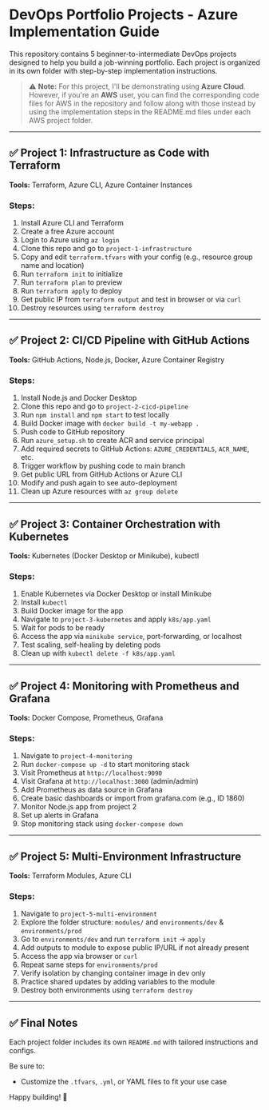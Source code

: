 # DevOps Portfolio Projects - Azure Implementation Guide

This repository contains 5 beginner-to-intermediate DevOps projects designed to help you build a job-winning portfolio. Each project is organized in its own folder with step-by-step implementation instructions.

> ⚠️ **Note:** For this project, I'll be demonstrating using **Azure Cloud**. However, if you're an **AWS** user, you can find the corresponding code files for AWS in the repository and follow along with those instead by using the implementation steps in the README.md files under each AWS project folder.

---

## ✅ Project 1: Infrastructure as Code with Terraform

**Tools:** Terraform, Azure CLI, Azure Container Instances

### Steps:

1. Install Azure CLI and Terraform
2. Create a free Azure account
3. Login to Azure using `az login`
4. Clone this repo and go to `project-1-infrastructure`
5. Copy and edit `terraform.tfvars` with your config (e.g., resource group name and location)
6. Run `terraform init` to initialize
7. Run `terraform plan` to preview
8. Run `terraform apply` to deploy
9. Get public IP from `terraform output` and test in browser or via `curl`
10. Destroy resources using `terraform destroy`

---

## ✅ Project 2: CI/CD Pipeline with GitHub Actions

**Tools:** GitHub Actions, Node.js, Docker, Azure Container Registry

### Steps:

1. Install Node.js and Docker Desktop
2. Clone this repo and go to `project-2-cicd-pipeline`
3. Run `npm install` and `npm start` to test locally
4. Build Docker image with `docker build -t my-webapp .`
5. Push code to GitHub repository
6. Run `azure_setup.sh` to create ACR and service principal
7. Add required secrets to GitHub Actions: `AZURE_CREDENTIALS`, `ACR_NAME`, etc.
8. Trigger workflow by pushing code to main branch
9. Get public URL from GitHub Actions or Azure CLI
10. Modify and push again to see auto-deployment
11. Clean up Azure resources with `az group delete`

---

## ✅ Project 3: Container Orchestration with Kubernetes

**Tools:** Kubernetes (Docker Desktop or Minikube), kubectl

### Steps:

1. Enable Kubernetes via Docker Desktop or install Minikube
2. Install `kubectl`
3. Build Docker image for the app
4. Navigate to `project-3-kubernetes` and apply `k8s/app.yaml`
5. Wait for pods to be ready
6. Access the app via `minikube service`, port-forwarding, or localhost
7. Test scaling, self-healing by deleting pods
8. Clean up with `kubectl delete -f k8s/app.yaml`

---

## ✅ Project 4: Monitoring with Prometheus and Grafana

**Tools:** Docker Compose, Prometheus, Grafana

### Steps:

1. Navigate to `project-4-monitoring`
2. Run `docker-compose up -d` to start monitoring stack
3. Visit Prometheus at `http://localhost:9090`
4. Visit Grafana at `http://localhost:3000` (admin/admin)
5. Add Prometheus as data source in Grafana
6. Create basic dashboards or import from grafana.com (e.g., ID 1860)
7. Monitor Node.js app from project 2
8. Set up alerts in Grafana
9. Stop monitoring stack using `docker-compose down`

---

## ✅ Project 5: Multi-Environment Infrastructure

**Tools:** Terraform Modules, Azure CLI

### Steps:

1. Navigate to `project-5-multi-environment`
2. Explore the folder structure: `modules/` and `environments/dev` & `environments/prod`
3. Go to `environments/dev` and run `terraform init` → `apply`
4. Add outputs to module to expose public IP/URL if not already present
5. Access the app via browser or `curl`
6. Repeat same steps for `environments/prod`
7. Verify isolation by changing container image in dev only
8. Practice shared updates by adding variables to the module
9. Destroy both environments using `terraform destroy`

---

## ✅ Final Notes

Each project folder includes its own `README.md` with tailored instructions and configs.

Be sure to:

* Customize the `.tfvars`, `.yml`, or YAML files to fit your use case

Happy building! 🚀
